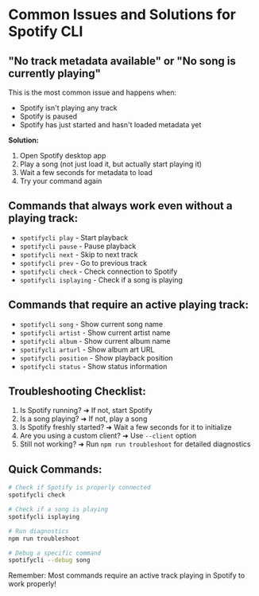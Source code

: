 # Common Issues and Solutions for Spotify CLI

## "No track metadata available" or "No song is currently playing"

This is the most common issue and happens when:
- Spotify isn't playing any track
- Spotify is paused
- Spotify has just started and hasn't loaded metadata yet

**Solution:**
1. Open Spotify desktop app
2. Play a song (not just load it, but actually start playing it)
3. Wait a few seconds for metadata to load
4. Try your command again

## Commands that always work even without a playing track:
- `spotifycli play` - Start playback
- `spotifycli pause` - Pause playback
- `spotifycli next` - Skip to next track
- `spotifycli prev` - Go to previous track
- `spotifycli check` - Check connection to Spotify
- `spotifycli isplaying` - Check if a song is playing

## Commands that require an active playing track:
- `spotifycli song` - Show current song name
- `spotifycli artist` - Show current artist name
- `spotifycli album` - Show current album name
- `spotifycli arturl` - Show album art URL
- `spotifycli position` - Show playback position
- `spotifycli status` - Show status information

## Troubleshooting Checklist:
1. Is Spotify running? ➜ If not, start Spotify
2. Is a song playing? ➜ If not, play a song
3. Is Spotify freshly started? ➜ Wait a few seconds for it to initialize
4. Are you using a custom client? ➜ Use `--client` option
5. Still not working? ➜ Run `npm run troubleshoot` for detailed diagnostics

## Quick Commands:
```bash
# Check if Spotify is properly connected
spotifycli check

# Check if a song is playing
spotifycli isplaying

# Run diagnostics
npm run troubleshoot

# Debug a specific command
spotifycli --debug song
```

Remember: Most commands require an active track playing in Spotify to work properly!

